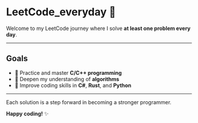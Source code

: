 # LeetCode_everyday 🚀

Welcome to my LeetCode journey where I solve **at least one problem every day**.

---

## Goals

- 🔹 Practice and master **C/C++ programming**  
- 🔹 Deepen my understanding of **algorithms**  
- 🔹 Improve coding skills in **C#**, **Rust**, and **Python**

---

Each solution is a step forward in becoming a stronger programmer.  

**Happy coding!** ✨
